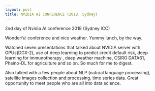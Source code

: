 ```yaml
---
layout: post
title: NVIDIA AI CONFERENCE (2018, Sydney)
---
```



2nd day of Nvidia AI conference 2018 (Sydney ICC)

Wonderful conference and nice weather. Yummy lunch, by the way.

Watched seven presentations that talked about NVIDIA server with GPUs(DGX-2), use of deep learning to predict credit default risk, deep learning for immunotherapy , deep weather machine, CSIRO DATA61, Phaino-DL for agriculture and so on. So much for me to digest. 

Also talked with a few people about NLP (natural language processing), satellite images collection and processing, time series data. Great opportunity to meet people who are all into data science.
